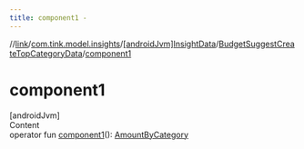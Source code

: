 ```yaml
---
title: component1 -
---
```

//[link](../../../index.md)/[com.tink.model.insights](../../index.md)/[[androidJvm]InsightData](../index.md)/[BudgetSuggestCreateTopCategoryData](index.md)/[component1](component1.md)



# component1  
[androidJvm]  
Content  
operator fun [component1](component1.md)(): [AmountByCategory](../../../com.tink.model.relations/[android-jvm]-amount-by-category/index.md)  



